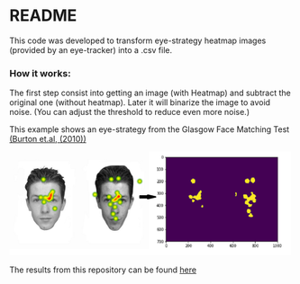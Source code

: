 # README

This code was developed to transform eye-strategy heatmap images (provided by an eye-tracker) into a .csv file.

### How it works:

The first step consist into getting an image (with Heatmap) and subtract the original one (without heatmap). Later it will binarize the image to avoid noise. (You can adjust the threshold to reduce even more noise.)

This example shows an eye-strategy from the Glasgow Face Matching Test [(Burton et.al, (2010))](scr/Journals/Burton2010_Article_TheGlasgowFaceMatchingTest.pdf)

![Image](scr/Images/HeatmapImg18_V20.png)

The results from this repository can be found [here](scr/Journals/Varelaetal2018.pdf)
